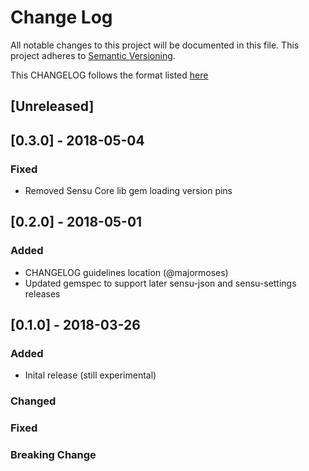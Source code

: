 # Change Log
All notable changes to this project will be documented in this file.
This project adheres to [Semantic Versioning](http://semver.org/).

This CHANGELOG follows the format listed [here](https://github.com/sensu-plugins/community/blob/master/HOW_WE_CHANGELOG.md)

## [Unreleased]

## [0.3.0] - 2018-05-04

### Fixed
- Removed Sensu Core lib gem loading version pins

## [0.2.0] - 2018-05-01

### Added
- CHANGELOG guidelines location (@majormoses)
- Updated gemspec to support later sensu-json and sensu-settings releases

## [0.1.0] - 2018-03-26
### Added
- Inital release (still experimental)

### Changed

### Fixed

### Breaking Change
